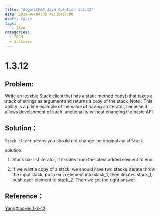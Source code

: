 ```yaml
---
title: "Algorithm4 Java Solution 1.3.12"
date: 2019-07-04T05:47:10+08:00
draft: false
tags:
   - JAVA
categories:
  - TECH
  - archives
---
```



# 1.3.12

## Problem:

Write an iterable Stack client that has a static method copy() that takes a stack of strings as argument and returns a copy of the stack. Note : This ability is a prime example of the value of having an iterator, because it allows development of such functionality without changing the basic API.

## Solution：

`Stack client` means you should not change the original api of `Stack`.

solution:

1. Stack has list iterator, it iterates from the latest added element to end.

2. If we want a copy of a stack, we should have two stacks. iterate throw the input stack, push each element into stack_1, then iterates stack_1, push each element to stack_2. Then we get the right answer.

## Reference：

[YangXiaoHei_1-3-12](https://github.com/YangXiaoHei/Algorithms/blob/master/Ch_1_3_Bags_Queues_And_Stacks/Practise_1_3_12.java)
